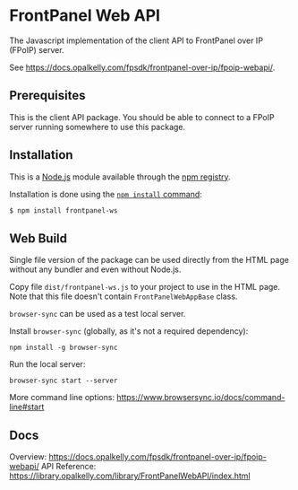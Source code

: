 FrontPanel Web API
==============================

The Javascript implementation of the client API to FrontPanel over IP (FPoIP)
server.

See https://docs.opalkelly.com/fpsdk/frontpanel-over-ip/fpoip-webapi/.

Prerequisites
-------

This is the client API package. You should be able to connect to a FPoIP server
running somewhere to use this package.

Installation
-------

This is a [Node.js](https://nodejs.org/en/) module available through the
[npm registry](https://www.npmjs.com/).

Installation is done using the
[`npm install` command](https://docs.npmjs.com/getting-started/installing-npm-packages-locally):

```bash
$ npm install frontpanel-ws
```

Web Build
-------

Single file version of the package can be used directly from the HTML page
without any bundler and even without Node.js.

Copy file `dist/frontpanel-ws.js` to your project to use in the HTML page.
Note that this file doesn't contain `FrontPanelWebAppBase` class.

`browser-sync` can be used as a test local server.

Install `browser-sync` (globally, as it's not a required dependency):
```
npm install -g browser-sync
```

Run the local server:
```
browser-sync start --server
```

More command line options: https://www.browsersync.io/docs/command-line#start

Docs
-------

Overview: https://docs.opalkelly.com/fpsdk/frontpanel-over-ip/fpoip-webapi/
API Reference: https://library.opalkelly.com/library/FrontPanelWebAPI/index.html
